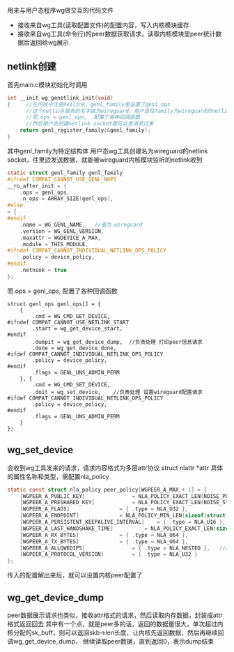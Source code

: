 用来与用户态程序wg做交互的代码文件
* 接收来自wg工具(读取配置文件)的配置内容，写入内核模块缓存
* 接收来自wg工具(命令行)的peer数据获取请求，读取内核模块里peer统计数据后返回给wg展示

## netlink创建
首先main.c模块初始化时调用
```c
int __init wg_genetlink_init(void)
{     //在内核中注册neilink，genl_family里设置了genl_ops
      //这个netlink服务的名字就为wireguard，用户态往family为wireguard的netlink发数据就可以了
      //而.ops = genl_ops,  配置了各种回调函数
      //然后用户态创建netlink socket就可以发消息过来
	return genl_register_family(&genl_family);
}
```
其中genl_family为特定结构体
用户态wg工具创建名为wireguard的netlink socket，往里边发送数据，就能被wireguard内核模块监听的netlink收到
```c
static struct genl_family genl_family
#ifndef COMPAT_CANNOT_USE_GENL_NOPS
__ro_after_init = {
	.ops = genl_ops,
	.n_ops = ARRAY_SIZE(genl_ops),
#else
= {
#endif
	.name = WG_GENL_NAME,   //值为 wireguard
	.version = WG_GENL_VERSION,
	.maxattr = WGDEVICE_A_MAX,
	.module = THIS_MODULE,
#ifndef COMPAT_CANNOT_INDIVIDUAL_NETLINK_OPS_POLICY
	.policy = device_policy,
#endif
	.netnsok = true
};
```
而.ops = genl_ops,  配置了各种回调函数
```
struct genl_ops genl_ops[] = {
	{
		.cmd = WG_CMD_GET_DEVICE,
#ifndef COMPAT_CANNOT_USE_NETLINK_START
		.start = wg_get_device_start,
#endif
		.dumpit = wg_get_device_dump,  //负责处理 打印peer信息请求
		.done = wg_get_device_done,
#ifdef COMPAT_CANNOT_INDIVIDUAL_NETLINK_OPS_POLICY
		.policy = device_policy,
#endif
		.flags = GENL_UNS_ADMIN_PERM
	}, {
		.cmd = WG_CMD_SET_DEVICE,
		.doit = wg_set_device,    //负责处理 设置wireguard配置请求
#ifdef COMPAT_CANNOT_INDIVIDUAL_NETLINK_OPS_POLICY
		.policy = device_policy,
#endif
		.flags = GENL_UNS_ADMIN_PERM
	}
};

```

## wg_set_device
会收到wg工具发来的请求，请求内容格式为多层attr协议
struct nlattr *attr
具体的属性名称和类型，需配置nla_policy
```c
static const struct nla_policy peer_policy[WGPEER_A_MAX + 1] = {
	[WGPEER_A_PUBLIC_KEY]				= NLA_POLICY_EXACT_LEN(NOISE_PUBLIC_KEY_LEN),
	[WGPEER_A_PRESHARED_KEY]			= NLA_POLICY_EXACT_LEN(NOISE_SYMMETRIC_KEY_LEN),
	[WGPEER_A_FLAGS]				= { .type = NLA_U32 },
	[WGPEER_A_ENDPOINT]				= NLA_POLICY_MIN_LEN(sizeof(struct sockaddr)),
	[WGPEER_A_PERSISTENT_KEEPALIVE_INTERVAL]	= { .type = NLA_U16 },
	[WGPEER_A_LAST_HANDSHAKE_TIME]			= NLA_POLICY_EXACT_LEN(sizeof(struct __kernel_timespec)),
	[WGPEER_A_RX_BYTES]				= { .type = NLA_U64 },
	[WGPEER_A_TX_BYTES]				= { .type = NLA_U64 },
	[WGPEER_A_ALLOWEDIPS]				= { .type = NLA_NESTED },   //allowedips有多个，所以设置成NLA_NESTED，类似为一个数组对象，下一层attr
	[WGPEER_A_PROTOCOL_VERSION]			= { .type = NLA_U32 }
};
```
传入的配置解出来后，就可以设置内核peer配置了

## wg_get_device_dump
peer数据展示请求也类似，接收attr格式的请求，然后读取内存数据，封装成attr格式返回回去
其中有一个点，就是peer多的话，返回的数据量很大，单次超过内核分配的sk_buff，则可以返回skb->len长度，让内核先返回数据，然后再继续回调wg_get_device_dump，
继续读取peer数据，直到返回0，表示dump结束


